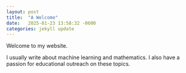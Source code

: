 ```yaml
---
layout: post
title:  "A Welcome"
date:   2025-01-23 13:58:32 -0600
categories: jekyll update
---
```

Welcome to my website. 

I usually write about machine learning and mathematics. I also have a passion for educational outreach on these topics. 



